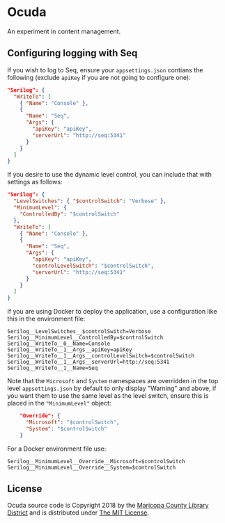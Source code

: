 # Ocuda

An experiment in content management.

## Configuring logging with Seq

If you wish to log to Seq, ensure your `appsettings.json` contians the following (exclude `apiKey`
if you are not going to configure one):

```json
"Serilog": {
  "WriteTo": [
    { "Name": "Console" },
    {
      "Name": "Seq",
      "Args": {
        "apiKey": "apiKey",
        "serverUrl": "http://seq:5341"
      }
    }
  ]
}
```

If you desire to use the dynamic level control, you can include that with settings as follows:

```json
"Serilog": {
  "LevelSwitches": { "$controlSwitch": "Verbose" },
  "MinimumLevel": {
    "ControlledBy": "$controlSwitch"
  },
  "WriteTo": [
    { "Name": "Console" },
    {
      "Name": "Seq",
      "Args": {
        "apiKey": "apiKey",
        "controlLevelSwitch": "$controlSwitch",
        "serverUrl": "http://seq:5341"
      }
    }
  ]
}
```

If you are using Docker to deploy the application, use a configuration like this in the
environment file:

```
Serilog__LevelSwitches__$controlSwitch=Verbose
Serilog__MinimumLevel__ControlledBy=$controlSwitch
Serilog__WriteTo__0__Name=Console
Serilog__WriteTo__1__Args__apiKey=apiKey
Serilog__WriteTo__1__Args__controlLevelSwitch=$controlSwitch
Serilog__WriteTo__1__Args__serverUrl=http://seq:5341
Serilog__WriteTo__1__Name=Seq
```

Note that the `Microsoft` and `System` namespaces are overridden in the top level
`appsettings.json` by default to only display "Warning" and above, if you want them to use the
same level as the level switch, ensure this is placed in the `"MinimumLevel"` object:

```json
    "Override": {
      "Microsoft": "$controlSwitch",
      "System": "$controlSwitch"
    }
```

For a Docker environment file use:

```
Serilog__MinimumLevel__Override__Microsoft=$controlSwitch
Serilog__MinimumLevel__Override__System=$controlSwitch
```

## License

Ocuda source code is Copyright 2018 by the
[Maricopa County Library District](https://mcldaz.org/) and is distributed under
[The MIT License](http://opensource.org/licenses/MIT/).

